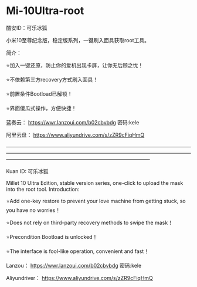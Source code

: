 # Mi-10Ultra-root

酷安ID：可乐冰狐

小米10至尊纪念版，稳定版系列，一键刷入面具获取root工具。

简介：

⭐️加入一键还原，防止你的爱机出现卡屏，让你无后顾之忧！

⭐️不依赖第三方recovery方式刷入面具！

⭐️前置条件Bootload已解锁！

⭐️界面傻瓜式操作，方便快捷！

蓝奏云：    https://wwr.lanzoui.com/b02cbvbdg  密码:kele

阿里云盘：  https://www.aliyundrive.com/s/zZR9cFiqHmQ


————————————————————————————————————————————————————————————————————————————————————————————————————



Kuan ID: 可乐冰狐

Millet 10 Ultra Edition, stable version series, one-click to upload the mask into the root tool.
Introduction:

⭐️Add one-key restore to prevent your love machine from getting stuck, so you have no worries！

⭐️Does not rely on third-party recovery methods to swipe the mask！

⭐️Precondition Bootload is unlocked！

⭐️The interface is fool-like operation, convenient and fast！



Lanzou：    https://wwr.lanzoui.com/b02cbvbdg  密码:kele

Aliyundriver：  https://www.aliyundrive.com/s/zZR9cFiqHmQ
